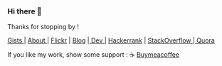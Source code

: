 ### Hi there 👋

Thanks for stopping by ! 

<a href="https://gist.github.com/sujaykundu777" target="_blank">Gists </a> |  <a href="https://sujaykundu.com/about" target="_blank"> About </a> | <a href="https://www.flickr.com/photos/190717263@N07">Flickr</a> | <a href="https://blog.sujaykundu.com">Blog</a> |<a href="https://dev.to/sujaykundu777" target="_blank"> Dev </a> | <a href="https://www.hackerrank.com/xplor4r" target="_blank">Hackerrank</a> | <a href="https://stackoverflow.com/users/6248063/sujay-kundu">StackOverflow </a> |<a href="https://www.quora.com/profile/Sujay-Kundu"> Quora </a>

If you like my work, show some support : :coffee: <a href="https://www.buymeacoffee.com/sujaykundu">Buymeacoffee</a>
